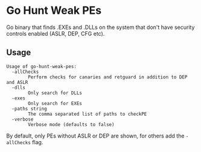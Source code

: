 # Go Hunt Weak PEs

Go binary that finds .EXEs and .DLLs on the system that don't have security controls enabled (ASLR, DEP, CFG etc).


## Usage
```
Usage of go-hunt-weak-pes:
  -allChecks
        Perform checks for canaries and retguard in addition to DEP and ASLR
  -dlls
        Only search for DLLs
  -exes
        Only search for EXEs
  -paths string
        The comma separated list of paths to checkPE
  -verbose
        Verbose mode (defaults to false)
```
By default, only PEs without ASLR or DEP are shown, for others add the `-allChecks` flag.
